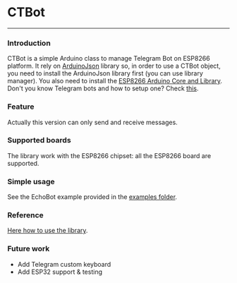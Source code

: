 # CTBot
___
### Introduction
CTBot is a simple Arduino class to manage Telegram Bot on ESP8266 platform.
It rely on [ArduinoJson](https://github.com/bblanchon/ArduinoJson) library so, in order to use a CTBot object, you need to install the ArduinoJson library first (you can use library manager).
You also need to install the [ESP8266 Arduino Core and Library](https://github.com/esp8266/Arduino).
Don't you know Telegram bots and how to setup one? Check [this](https://core.telegram.org/bots#6-botfather).

### Feature
Actually this version can only send and receive messages.

### Supported boards
The library work with the ESP8266 chipset: all the ESP8266 board are supported.

### Simple usage
See the EchoBot example provided in the [examples folder](https://github.com/shurillu/CTBot/tree/master/examples).

### Reference
[Here how to use the library](https://github.com/shurillu/CTBot/blob/master/REFERENCE.md). 

### Future work
* Add Telegram custom keyboard
* Add ESP32 support & testing
